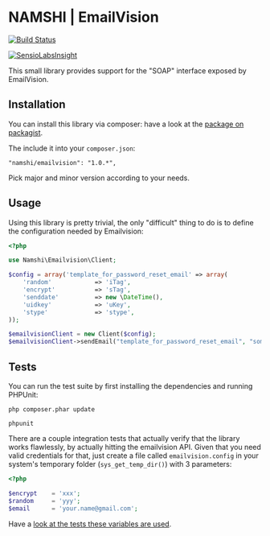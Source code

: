 # NAMSHI | EmailVision

[![Build Status](https://travis-ci.org/namshi/emailvision.png)](https://travis-ci.org/namshi/emailvision)

[![SensioLabsInsight](https://insight.sensiolabs.com/projects/adcce7f2-10b7-4f03-95e4-b276631184af/mini.png)](https://insight.sensiolabs.com/projects/adcce7f2-10b7-4f03-95e4-b276631184af)

This small library provides support for the
"SOAP" interface exposed by EmailVision.

## Installation

You can install this library via composer: have a look
at the [package on packagist](https://packagist.org/packages/namshi/emailvision).

The include it into your `composer.json`:

```
"namshi/emailvision": "1.0.*",
```

Pick major and minor version according to your needs.

## Usage

Using this library is pretty trivial, the only "difficult" thing to do
is to define the configuration needed by Emailvision:

``` php
<?php

use Namshi\Emailvision\Client;

$config = array('template_for_password_reset_email' => array(
    'random'            => 'iTag',
    'encrypt'           => 'sTag',
    'senddate'          => new \DateTime(),
    'uidkey'            => 'uKey',
    'stype'             => 'stype',
));

$emailvisionClient = new Client($config);
$emailvisionClient->sendEmail("template_for_password_reset_email", "someone@gmail.com", array('name' => 'Alex'));
```

## Tests

You can run the test suite by first installing the
dependencies and running PHPUnit:

```
php composer.phar update

phpunit
```

There are a couple integration tests that actually verify that the library
works flawlessly, by actually hitting the emailvision API. Given that you need
valid credentials for that, just create a file called `emailvision.config`
in your system's temporary folder (`sys_get_temp_dir()`) with 3 parameters:

``` php
<?php

$encrypt    = 'xxx';
$random     = 'yyy';
$email      = 'your.name@gmail.com';
```

Have a [look at the tests these variables are used](https://github.com/namshi/emailvision/blob/1.0.0/Test/ClientTest.php#L77).
